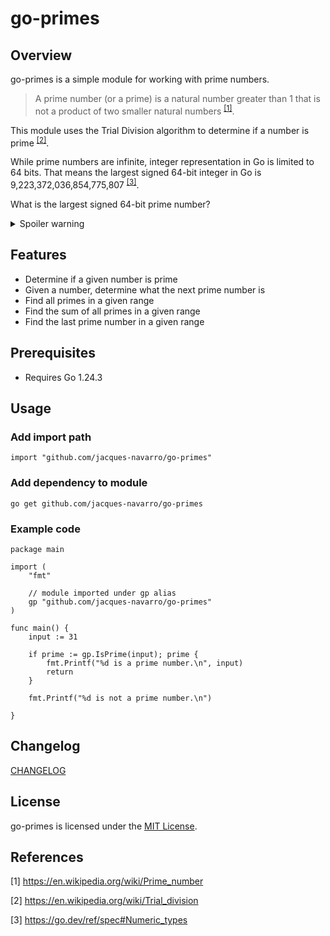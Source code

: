 # go-primes

## Overview

go-primes is a simple module for working with prime numbers.

> A prime number (or a prime) is a natural number greater than 1 that is not a product of two smaller natural numbers <sup>[[1]](#1)</sup>.

This module uses the Trial Division algorithm to determine if a number is prime <sup>[[2]](#2)</sup>.

While prime numbers are infinite, integer representation in Go is limited to 64 bits. That means the largest signed 64-bit integer in Go is 9,223,372,036,854,775,807 <sup>[[3]](#3)</sup>.

What is the largest signed 64-bit prime number?

<details>
  <summary>Spoiler warning</summary>
  
  9,223,372,036,854,775,783
  
</details>


## Features

- Determine if a given number is prime
- Given a number, determine what the next prime number is
- Find all primes in a given range
- Find the sum of all primes in a given range
- Find the last prime number in a given range

## Prerequisites
- Requires Go 1.24.3

## Usage

### Add import path

```
import "github.com/jacques-navarro/go-primes"
```

### Add dependency to module

```
go get github.com/jacques-navarro/go-primes
```

### Example code

```
package main

import (
    "fmt"

    // module imported under gp alias 
    gp "github.com/jacques-navarro/go-primes"
)

func main() {
    input := 31

    if prime := gp.IsPrime(input); prime {
        fmt.Printf("%d is a prime number.\n", input)
        return
    }

    fmt.Printf("%d is not a prime number.\n")

}
```

## Changelog

[CHANGELOG](CHANGELOG.md)

## License

go-primes is licensed under the [MIT License](LICENSE).

## References

<a id="1">[1]</a>
https://en.wikipedia.org/wiki/Prime_number

<a id="2">[2]</a>
https://en.wikipedia.org/wiki/Trial_division

<a id="3">[3]</a>
https://go.dev/ref/spec#Numeric_types